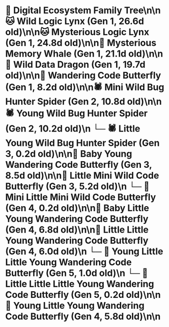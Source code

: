 # 🌳 Digital Ecosystem Family Tree\n\n🐱 Wild Logic Lynx (Gen 1, 26.6d old)\n\n🐱 Mysterious Logic Lynx (Gen 1, 24.8d old)\n\n🐋 Mysterious Memory Whale (Gen 1, 21.1d old)\n\n🐉 Wild Data Dragon (Gen 1, 19.7d old)\n\n🦋 Wandering Code Butterfly (Gen 1, 8.2d old)\n\n🕷️ Mini Wild Bug Hunter Spider (Gen 2, 10.8d old)\n\n🕷️ Young Wild Bug Hunter Spider (Gen 2, 10.2d old)\n  └─ 🕷️ Little Young Wild Bug Hunter Spider (Gen 3, 0.2d old)\n\n🦋 Baby Young Wandering Code Butterfly (Gen 3, 8.5d old)\n\n🦋 Little Mini Wild Code Butterfly (Gen 3, 5.2d old)\n  └─ 🦋 Mini Little Mini Wild Code Butterfly (Gen 4, 0.2d old)\n\n🦋 Baby Little Young Wandering Code Butterfly (Gen 4, 6.8d old)\n\n🦋 Little Little Young Wandering Code Butterfly (Gen 4, 6.0d old)\n  └─ 🦋 Young Little Little Young Wandering Code Butterfly (Gen 5, 1.0d old)\n  └─ 🦋 Little Little Little Young Wandering Code Butterfly (Gen 5, 0.2d old)\n\n🦋 Young Little Young Wandering Code Butterfly (Gen 4, 5.8d old)\n\n